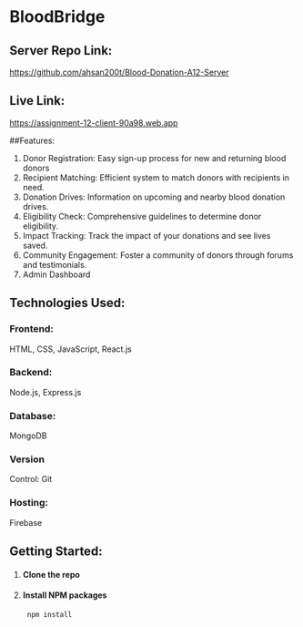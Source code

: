 # BloodBridge

## Server Repo Link:
https://github.com/ahsan200t/Blood-Donation-A12-Server

## Live Link:
https://assignment-12-client-90a98.web.app

##Features:
1. Donor Registration: Easy sign-up process for new and returning blood donors
2. Recipient Matching: Efficient system to match donors with recipients in need.
3. Donation Drives: Information on upcoming and nearby blood donation drives.
4. Eligibility Check: Comprehensive guidelines to determine donor eligibility.
5. Impact Tracking: Track the impact of your donations and see lives saved.
6. Community Engagement: Foster a community of donors through forums and testimonials.
7. Admin Dashboard 

## Technologies Used:
### Frontend: 
HTML, CSS, JavaScript, React.js
### Backend: 
Node.js, Express.js
### Database: 
MongoDB
### Version 
Control: Git
### Hosting: 
Firebase

## Getting Started:
1. #### Clone the repo
2. #### Install NPM packages
        npm install
   

